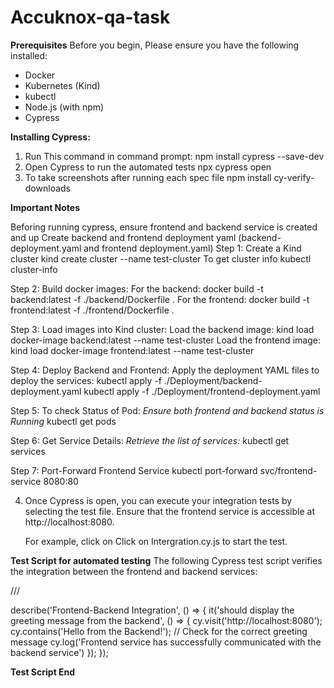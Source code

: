 # Accuknox-qa-task

**Prerequisites**
Before you begin, Please ensure you have the following installed:

- Docker
- Kubernetes (Kind)
- kubectl
- Node.js (with npm)
- Cypress

**Installing Cypress:**

1. Run This command in command prompt:
	  npm install cypress --save-dev
2. Open Cypress to run the automated tests
	  npx cypress open
3. To take screenshots after running each spec file 
  npm install cy-verify-downloads


**Important Notes**

Beforing running cypress, ensure frontend and backend service is created and up 
 Create backend and frontend deployment yaml (backend-deployment.yaml and frontend deployment.yaml)
Step 1: Create a Kind cluster
    kind create cluster --name test-cluster
  To get cluster info
    kubectl cluster-info

Step 2:  Build docker images:
      For the backend:
        docker build -t backend:latest -f ./backend/Dockerfile . 
      For the frontend:
        docker build -t frontend:latest -f ./frontend/Dockerfile .


Step 3: Load images into Kind cluster:
      Load the backend image: 
        kind load docker-image backend:latest --name test-cluster
      Load the frontend image:
        kind load docker-image frontend:latest --name test-cluster

Step 4: Deploy Backend and Frontend:
      Apply the deployment YAML files to deploy the services: 
        kubectl apply -f ./Deployment/backend-deployment.yaml
        kubectl apply -f ./Deployment/frontend-deployment.yaml

Step 5: To check Status of Pod:
     *Ensure both frontend and backend status is Running*
        kubectl get pods  
      	
Step 6: Get Service Details: 
      *Retrieve the list of services:*
        kubectl get services
  
Step 7: Port-Forward Frontend Service
      kubectl port-forward svc/frontend-service 8080:80

4. Once Cypress is open, you can execute your integration tests by selecting the test file. Ensure that the frontend service is accessible at http://localhost:8080.

	For example, click on Click on Intergration.cy.js to start the test.

**Test Script for automated testing**
The following Cypress test script verifies the integration between the frontend and backend services:

/// <reference types="cypress" />

describe('Frontend-Backend Integration', () => {
    it('should display the greeting message from the backend', () => {
      cy.visit('http://localhost:8080');
      cy.contains('Hello from the Backend!'); // Check for the correct greeting message
      cy.log('Frontend service has successfully communicated with the backend service')
    });
  });

**Test Script End**